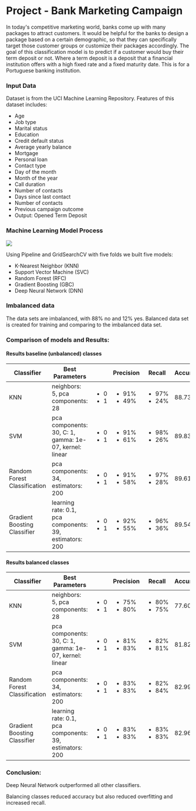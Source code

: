 # Project - Bank Marketing Campaign

In today's competitive marketing world, banks come up with many packages to attract customers. It would be helpful for the banks to design a package based on a certain demographic, so that they can specifically target those customer groups or customize their packages accordingly. The goal of this classification model is to predict if a customer would buy their term deposit or not. Where a term deposit is a deposit that a financial institution offers with a high fixed rate and a fixed maturity date. This is for a Portuguese banking institution.

### Input Data 
Dataset is from the UCI Machine Learning Repository. Features of this dataset includes:
* Age
* Job type
* Marital status
* Education
* Credit default status
* Average yearly balance
* Mortgage
* Personal loan
* Contact type
* Day of the month
* Month of the year
* Call duration
* Number of contacts
* Days since last contact
* Number of contacts
* Previous campaign outcome
* Output: Opened Term Deposit

### Machine Learning Model Process

![](img/process.png)


Using Pipeline and GridSearchCV with five folds we built five models:
* K-Nearest Neighbor (KNN)
* Support Vector Machine (SVC)
* Random Forest (RFC)
* Gradient Boosting (GBC)
* Deep Neural Network (DNN)

### Imbalanced data

The data sets are imbalanced, with 88% no and 12% yes. Balanced data set is created for training and comparing to the imbalanced data set.  

### Comparison of models and Results:

#### Results baseline (unbalanced) classes

| Classifier | Best Parameters | | Precision | Recall | Accuracy |
| ------------- | ------------- | ------------- | ------------- | ------------- | ------------- |
| KNN  | neighbors: 5, pca components: 28 |  <ul><li>0</li><li>1</li></ul> |  <ul><li>91%</li><li>49%</li></ul> |  <ul><li>97%</li><li>24%</li></ul>  |88.73%  |
| SVM  | pca components: 30, C: 1, gamma: 1e-07, kernel: linear |  <ul><li>0</li><li>1</li></ul> |  <ul><li>91%</li><li>61%</li></ul> |  <ul><li>98%</li><li>26%</li></ul>  |89.83%  |
| Random Forest Classification  | pca components: 34, estimators: 200 |  <ul><li>0</li><li>1</li></ul> |  <ul><li>91%</li><li>58%</li></ul> |  <ul><li>97%</li><li>28%</li></ul>  |89.61%  |
| Gradient Boosting Classifier   | learning rate: 0.1, pca components: 39, estimators: 200 |  <ul><li>0</li><li>1</li></ul> |  <ul><li>92%</li><li>55%</li></ul> |  <ul><li>96%</li><li>36%</li></ul>  |89.54%  |


#### Results balanced classes

| Classifier | Best Parameters | | Precision | Recall | Accuracy |
| ------------- | ------------- | ------------- | ------------- | ------------- | ------------- |
| KNN  | neighbors: 5, pca components: 28 |  <ul><li>0</li><li>1</li></ul> |  <ul><li>75%</li><li>80%</li></ul> |  <ul><li>80%</li><li>75%</li></ul>  |77.60%  |
| SVM  | pca components: 30, C: 1, gamma: 1e-07, kernel: linear |  <ul><li>0</li><li>1</li></ul> |  <ul><li>81%</li><li>83%</li></ul> |  <ul><li>82%</li><li>81%</li></ul>  |81.82%  |
| Random Forest Classification  | pca components: 34, estimators: 200 |  <ul><li>0</li><li>1</li></ul> |  <ul><li>83%</li><li>83%</li></ul> |  <ul><li>82%</li><li>84%</li></ul>  |82.99%  |
| Gradient Boosting Classifier   | learning rate: 0.1, pca components: 39, estimators: 200 |  <ul><li>0</li><li>1</li></ul> |  <ul><li>83%</li><li>83%</li></ul> |  <ul><li>83%</li><li>83%</li></ul>  |82.96%  |

### Conclusion:
Deep Neural Network outperformed all other classifiers.

Balancing classes reduced accuracy but also reduced overfitting and increased recall.
